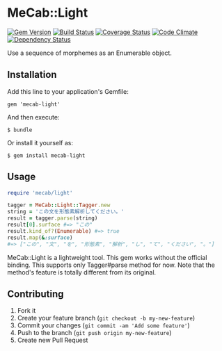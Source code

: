 # MeCab::Light

[![Gem Version](https://badge.fury.io/rb/mecab-light.png)][gem]
[![Build Status](https://travis-ci.org/hadzimme/mecab-light.png)][travis]
[![Coverage Status](https://coveralls.io/repos/hadzimme/mecab-light/badge.png?branch=master)][coveralls]
[![Code Climate](https://codeclimate.com/repos/52d6b3afe30ba0304300e862/badges/1667a80ba014a14e77f6/gpa.png)][codeclimate]
[![Dependency Status](https://gemnasium.com/hadzimme/mecab-light.png)][gemnasium]

[gem]: http://badge.fury.io/rb/mecab-light
[travis]: https://travis-ci.org/hadzimme/mecab-light
[coveralls]: https://coveralls.io/r/hadzimme/mecab-light?branch=master
[codeclimate]: https://codeclimate.com/repos/52d6b3afe30ba0304300e862/feed
[gemnasium]: https://gemnasium.com/hadzimme/mecab-light

Use a sequence of morphemes as an Enumerable object.

## Installation

Add this line to your application's Gemfile:

    gem 'mecab-light'

And then execute:

    $ bundle

Or install it yourself as:

    $ gem install mecab-light

## Usage

```ruby
require 'mecab/light'

tagger = MeCab::Light::Tagger.new
string = 'この文を形態素解析してください。'
result = tagger.parse(string)
result[0].surface #=> "この"
result.kind_of?(Enumerable) #=> true
result.map(&:surface)
#=> ["この", "文", "を", "形態素", "解析", "し", "て", "ください", "。"]
```

MeCab::Light is a lightweight tool.
This gem works without the official binding.
This supports only Tagger#parse method for now.
Note that the method's feature is totally different from its original.

## Contributing

1. Fork it
2. Create your feature branch (`git checkout -b my-new-feature`)
3. Commit your changes (`git commit -am 'Add some feature'`)
4. Push to the branch (`git push origin my-new-feature`)
5. Create new Pull Request
